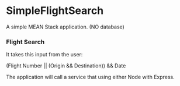 # SimpleFlightSearch

A simple MEAN Stack application. (NO database)

### Flight Search

It takes this input from the user:

(Flight Number ||  (Origin && Destination)) && Date

The application will call a service that using either Node with Express.


